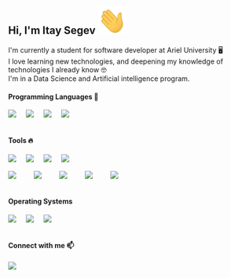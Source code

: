 ## Hi, I'm Itay Segev <img width="58px" alt="_קובץ מאת itaySegev1" src=https://raw.githubusercontent.com/ABSphreak/ABSphreak/master/gifs/Hi.gif>

I'm currently a student for software developer at Ariel University 🖥️ <br />
I love learning new technologies, and deepening my knowledge of technologies I already know 🤓<br />
I'm in a Data Science and Artificial intelligence program.
<br />
#### Programming Languages 🚀

<img align="left" width="36px" src="https://user-images.githubusercontent.com/57855070/98301894-33521300-1fc4-11eb-860e-f06c2a2e9dce.png"/>
<img align="left" width="36px" src="https://user-images.githubusercontent.com/57855070/98302169-9c398b00-1fc4-11eb-9734-1c075d91db98.png"/>
<img align="left" width="36px" src="https://user-images.githubusercontent.com/57855070/98302338-e1f65380-1fc4-11eb-95ae-ad38f2c4fc13.png"/>
<img align="left" width="56px" src="https://user-images.githubusercontent.com/57855070/100355882-2ccf1e00-2ffb-11eb-90cf-5a2f8b258883.png"/><br />

<br />

#### Tools 🔥

<img align="left" width="36px" src="https://user-images.githubusercontent.com/57855070/98331898-3a017a00-2006-11eb-938a-eb22d38f9f57.png"/>
<img align="left" width="36px" src="https://user-images.githubusercontent.com/57855070/98332075-a4b2b580-2006-11eb-95ff-906388b38446.png"/>
<img align="left" width="36px" src="https://user-images.githubusercontent.com/57855070/98332831-1dfed800-2008-11eb-85dc-9925b457b3d4.png"/>
<img align="left" width="36px" src="https://upload.wikimedia.org/wikipedia/commons/thumb/9/9a/Visual_Studio_Code_1.35_icon.svg/1024px-Visual_Studio_Code_1.35_icon.svg.png"/>
<br />
<br />
<img align="left" width="52px" src="https://user-images.githubusercontent.com/57855070/98332575-94e7a100-2007-11eb-9c2b-81ad2d1d04f1.png"/>
<img align="left" width="52px" src="https://user-images.githubusercontent.com/57855070/98332622-ad57bb80-2007-11eb-8ecb-9bd68aefeef6.png"/> 
<img align="left" width="52px" src="https://banner2.cleanpng.com/20181109/eel/kisspng-anaconda-pip-installation-python-1713924909372.webp"/> 
<img align="left" width="52px" src="https://geo-python-site.readthedocs.io/en/latest/_images/pandas_logo.png"/>
<img align="left" width="52px" src="https://seeklogo.com/images/J/jupyter-logo-A91705F539-seeklogo.com.png"/> 
<br />

<br />

#### Operating Systems
<img align="left" width="36px" src="https://user-images.githubusercontent.com/57855070/100354935-92220f80-2ff9-11eb-8d48-a4c3cc1e3a9b.png"/>
<img align="left" width="36px" src="https://user-images.githubusercontent.com/57855070/100348648-db6d6180-2fef-11eb-8fea-e75047e57b3c.png"/>
<img align="left" width="36px" src="https://e7.pngegg.com/pngimages/263/957/png-clipart-apple-computer-icons-logo-apple-text-logo-thumbnail.png"/>

 <br />
 <br />
 
#### Connect with me 📫

[<img align="left" width="48px" src="https://user-images.githubusercontent.com/57855070/98333031-8fd72180-2008-11eb-96ce-cc86e185889c.png"/>][linkedin]

[linkedin]: https://www.linkedin.com/in/itaysegev1/


